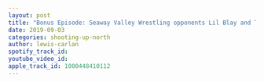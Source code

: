 ```yaml
---
layout: post
title: "Bonus Episode: Seaway Valley Wrestling opponents Lil Blay and The Hotstepper Macrae Martin"
date: 2019-09-03
categories: shooting-up-north
author: lewis-carlan
spotify_track_id: 
youtube_video_id: 
apple_track_id: 1000448410112
---
```

